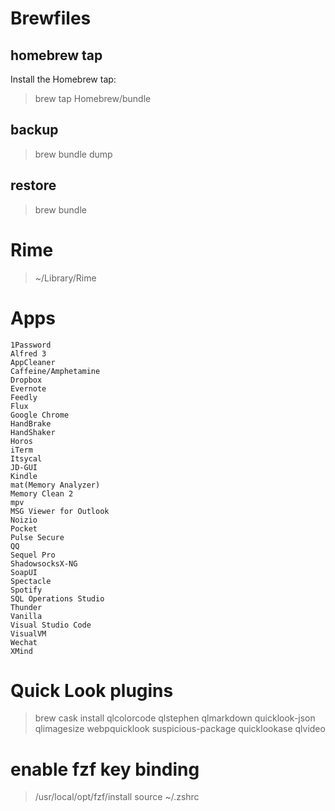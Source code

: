 # Brewfiles
## homebrew tap
Install the Homebrew tap:
>brew tap Homebrew/bundle

## backup
>brew bundle dump

## restore
>brew bundle

# Rime
>~/Library/Rime

# Apps
```
1Password
Alfred 3
AppCleaner
Caffeine/Amphetamine
Dropbox
Evernote
Feedly
Flux
Google Chrome
HandBrake
HandShaker
Horos
iTerm
Itsycal
JD-GUI
Kindle
mat(Memory Analyzer)
Memory Clean 2
mpv
MSG Viewer for Outlook
Noizio
Pocket
Pulse Secure
QQ
Sequel Pro
ShadowsocksX-NG
SoapUI
Spectacle
Spotify
SQL Operations Studio
Thunder
Vanilla
Visual Studio Code
VisualVM
Wechat
XMind
```

# Quick Look plugins
>brew cask install qlcolorcode qlstephen qlmarkdown quicklook-json qlimagesize webpquicklook suspicious-package quicklookase qlvideo

# enable fzf key binding
>/usr/local/opt/fzf/install
>source ~/.zshrc

